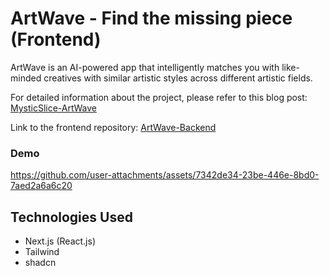# ArtWave - Find the missing piece (Frontend)
ArtWave is an AI-powered app that intelligently matches you with like-minded creatives with similar artistic styles across different artistic fields. 

For detailed information about the project, please refer to this blog post: [MysticSlice-ArtWave](https://mystic-slice.github.io/projects/artwave/)

Link to the frontend repository: [ArtWave-Backend](https://github.com/Mystic-Slice/artwave-backend)

### Demo


https://github.com/user-attachments/assets/7342de34-23be-446e-8bd0-7aed2a6a6c20



## Technologies Used
- Next.js (React.js)
- Tailwind
- shadcn
